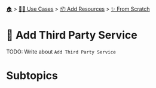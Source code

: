 <!--startTocHeader-->
[🏠](../../../README.md) > [👷🏽 Use Cases](../../README.md) > [📦 Add Resources](../README.md) > [✨ From Scratch](README.md)
# 🥉 Add Third Party Service
<!--endTocHeader-->
TODO: Write about `Add Third Party Service`
# Subtopics
<!--startTocSubtopic-->
<!--endTocSubtopic-->